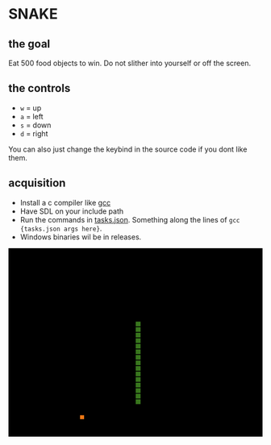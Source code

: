 # SNAKE

## the goal
Eat 500 food objects to win. Do not slither into yourself or off the screen.

## the controls
- `w` = up
- `a` = left
- `s` = down
- `d` = right

You can also just change the keybind in the source code if you dont like them.

## acquisition
- Install a c compiler like [gcc](https://gcc.gnu.org/install/)
- Have SDL on your include path
- Run the commands in [tasks.json](.vscode/tasks.json). Something along the lines of ```gcc {tasks.json args here}```.
- Windows binaries wil be in releases.

![snake](docs/1.png)